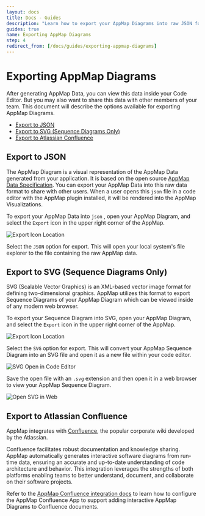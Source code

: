 ```yaml
---
layout: docs
title: Docs - Guides
description: "Learn how to export your AppMap Diagrams into raw JSON format, SVG formats, and into 3rd party documentation tools like Confluence"
guides: true
name: Exporting AppMap Diagrams
step: 4
redirect_from: [/docs/guides/exporting-appmap-diagrams]
---
```


# Exporting AppMap Diagrams <!-- omit in toc -->

After generating AppMap Data, you can view this data inside your Code Editor.  But you may also want to share this data with other members of your team. This document will describe the options available for exporting AppMap Diagrams.

- [Export to JSON](#export-to-json)
- [Export to SVG (Sequence Diagrams Only)](#export-to-svg-sequence-diagrams-only)
- [Export to Atlassian Confluence](#export-to-atlassian-confluence)

## Export to JSON

The AppMap Diagram is a visual representation of the AppMap Data generated from your application. It is based on the open source [AppMap Data Specification](https://github.com/getappmap/appmap).  You can export your AppMap Data into this raw data format to share with other users.  When a user opens this `json` file in a code editor with the AppMap plugin installed, it will be rendered into the AppMap Visualizations. 

To export your AppMap Data into `json` , open your AppMap Diagram, and select the `Export` icon in the upper right corner of the AppMap. 

![Export Icon Location](/assets/img/docs/export-icon-location.webp)

Select the `JSON` option for export. This will open your local system's file explorer to the file containing the raw AppMap data. 

## Export to SVG (Sequence Diagrams Only)

SVG (Scalable Vector Graphics) is an XML-based vector image format for defining two-dimensional graphics.  AppMap utilizes this format to export Sequence Diagrams of your AppMap Diagram which can be viewed inside of any modern web browser.  

To export your Sequence Diagram into SVG, open your AppMap Diagram, and select the `Export` icon in the upper right corner of the AppMap. 

![Export Icon Location](/assets/img/docs/export-icon-location.webp)

Select the `SVG` option for export. This will convert your AppMap Sequence Diagram into an SVG file and open it as a new file within your code editor. 

![SVG Open in Code Editor](/assets/img/docs/open-svg-in-editor.webp)

Save the open file with an `.svg` extension and then open it in a web browser to view your AppMap Sequence Diagram.

![Open SVG in Web](/assets/img/docs/open-svg-in-web.webp)

## Export to Atlassian Confluence

AppMap integrates with [Confluence](https://www.atlassian.com/software/confluence), the popular corporate wiki developed by the Atlassian.

Confluence facilitates robust documentation and knowledge sharing. AppMap automatically generates interactive software diagrams from run-time data, ensuring an accurate and up-to-date understanding of code architecture and behavior. This integration leverages the strengths of both platforms enabling teams to better understand, document, and collaborate on their software projects.

Refer to the [AppMap Confluence integration docs](/docs/reference/integrations/atlassian-confluence) to learn how to configure the AppMap Confluence App to support adding interactive AppMap Diagrams to Confluence documents. 